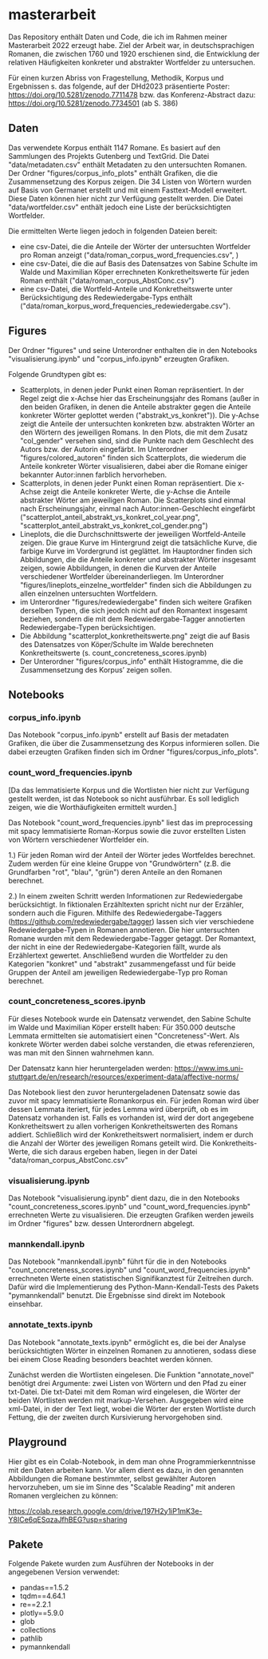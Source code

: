 # masterarbeit

Das Repository enthält Daten und Code, die ich im Rahmen meiner Masterarbeit 2022 erzeugt habe. Ziel der Arbeit war, in deutschsprachigen Romanen, die zwischen 1760 und 1920 erschienen sind, die Entwicklung der relativen Häufigkeiten konkreter und abstrakter Wortfelder zu untersuchen.

Für einen kurzen Abriss von Fragestellung, Methodik, Korpus und Ergebnissen s. das folgende, auf der DHd2023 präsentierte Poster:
https://doi.org/10.5281/zenodo.7711478 bzw. das Konferenz-Abstract dazu: https://doi.org/10.5281/zenodo.7734501 (ab S. 386)

## Daten

Das verwendete Korpus enthält 1147 Romane. Es basiert auf den Sammlungen des Projekts Gutenberg und TextGrid. Die Datei "data/metadaten.csv" enthält Metadaten zu den untersuchten Romanen. Der Ordner "figures/corpus_info_plots" enthält Grafiken, die die Zusammensetzung des Korpus zeigen. Die 34 Listen von Wörtern wurden auf Basis von Germanet erstellt und mit einem Fasttext-Modell erweitert. Diese Daten können hier nicht zur Verfügung gestellt werden. Die Datei "data/wortfelder.csv" enthält jedoch eine Liste der berücksichtigten Wortfelder.

Die ermittelten Werte liegen jedoch in folgenden Dateien bereit:

- eine csv-Datei, die die Anteile der Wörter der untersuchten Wortfelder pro Roman anzeigt ("data/roman_corpus_word_frequencies.csv", )
- eine csv-Datei, die die auf Basis des Datensatzes von Sabine Schulte im Walde und Maximilian Köper errechneten Konkretheitswerte für jeden Roman enthält ("data/roman_corpus_AbstConc.csv")
- eine csv-Datei, die Wortfeld-Anteile und Konkretheitswerte unter Berücksichtigung des Redewiedergabe-Typs enthält ("data/roman_korpus_word_frequencies_redewiedergabe.csv").

## Figures

Der Ordner "figures" und seine Unterordner enthalten die in den Notebooks "visualisierung.ipynb" und "corpus_info.ipynb" erzeugten Grafiken.

Folgende Grundtypen gibt es:

- Scatterplots, in denen jeder Punkt einen Roman repräsentiert. In der Regel zeigt die x-Achse hier das Erscheinungsjahr des Romans (außer in den beiden Grafiken, in denen die Anteile abstrakter gegen die Anteile konkreter Wörter geplottet werden ("abstrakt_vs_konkret")). Die y-Achse zeigt die Anteile der untersuchten konkreten bzw. abstrakten Wörter an den Wörtern des jeweiligen Romans. In den Plots, die mit dem Zusatz "col_gender" versehen sind, sind die Punkte nach dem Geschlecht des Autors bzw. der Autorin eingefärbt. Im Unterordner "figures/colored_autoren" finden sich Scatterplots, die wiederum die Anteile konkreter Wörter visualisieren, dabei aber die Romane einiger bekannter Autor:innen farblich hervorheben.
- Scatterplots, in denen jeder Punkt einen Roman repräsentiert. Die x-Achse zeigt die Anteile konkreter Werte, die y-Achse die Anteile abstrakter Wörter am jeweiligen Roman. Die Scatterplots sind einmal nach Erscheinungsjahr, einmal nach Autor:innen-Geschlecht eingefärbt ("scatterplot_anteil_abstrakt_vs_konkret_col_year.png", "scatterplot_anteil_abstrakt_vs_konkret_col_gender.png")
- Lineplots, die die Durchschnittswerte der jeweiligen Wortfeld-Anteile zeigen. Die graue Kurve im Hintergrund zeigt die tatsächliche Kurve, die farbige Kurve im Vordergrund ist geglättet. Im Hauptordner finden sich Abbildungen, die die Anteile konkreter und abstrakter Wörter insgesamt zeigen, sowie Abbildungen, in denen die Kurven der Anteile verschiedener Wortfelder übereinanderliegen. Im Unterordner "figures/lineplots_einzelne_wortfelder" finden sich die Abbildungen zu allen einzelnen untersuchten Wortfeldern.
- im Unterordner "figures/redewiedergabe" finden sich weitere Grafiken derselben Typen, die sich jeodch nicht auf den Romantext insgesamt beziehen, sondern die mit dem Redewiedergabe-Tagger annotierten Redewiedergabe-Typen berücksichtigen. 
- Die Abbildung "scatterplot_konkretheitswerte.png" zeigt die auf Basis des Datensatzes von Köper/Schulte im Walde berechneten Konkretheitswerte (s. count_concreteness_scores.ipynb)
- Der Unterordner "figures/corpus_info" enthält Histogramme, die die Zusammensetzung des Korpus’ zeigen sollen.

## Notebooks

### corpus_info.ipynb

Das Notebook "corpus_info.ipynb" erstellt auf Basis der metadaten Grafiken, die über die Zusammensetzung des Korpus informieren sollen. Die dabei erzeugten Grafiken finden sich im Ordner "figures/corpus_info_plots".

### count_word_frequencies.ipynb

[Da das lemmatisierte Korpus und die Wortlisten hier nicht zur Verfügung gestellt werden, ist das Notebook so nicht ausführbar. Es soll lediglich zeigen, wie die Worthäufigkeiten ermittelt wurden.]

Das Notebook "count_word_frequencies.ipynb" liest das im preprocessing mit spacy lemmatisierte Roman-Korpus sowie die zuvor erstellten Listen von Wörtern verschiedener Wortfelder ein.

1.) Für jeden Roman wird der  Anteil der Wörter jedes Wortfeldes berechnet. Zudem werden für eine kleine Gruppe von "Grundwörtern" (z.B. die Grundfarben "rot", "blau", "grün") deren Anteile an den Romanen berechnet.

2.) In einem zweiten Schritt werden Informationen zur Redewiedergabe berücksichtigt. In fiktionalen Erzähltexten spricht nicht nur der Erzähler, sondern auch die Figuren. Mithilfe des Redewiedergabe-Taggers (https://github.com/redewiedergabe/tagger) lassen sich vier verschiedene Redewiedergabe-Typen in Romanen annotieren. Die hier untersuchten Romane wurden mit dem Redewiedergabe-Tagger getaggt. Der Romantext, der nicht in eine der Redewiedergabe-Kategorien fällt, wurde als Erzählertext gewertet. Anschließend wurden die Wortfelder zu den Kategorien "konkret" und "abstrakt" zusammengefasst und für beide Gruppen der Anteil am jeweiligen Redewiedergabe-Typ pro Roman berechnet. 

### count_concreteness_scores.ipynb

Für dieses Notebook wurde ein Datensatz verwendet, den Sabine Schulte im Walde und Maximilian Köper erstellt haben: Für 350.000 deutsche Lemmata ermittelten sie automatisiert einen "Concreteness"-Wert. Als konkrete Wörter werden dabei solche verstanden, die etwas referenzieren, was man mit den Sinnen wahrnehmen kann.

Der Datensatz kann hier heruntergeladen werden: https://www.ims.uni-stuttgart.de/en/research/resources/experiment-data/affective-norms/ 

Das Notebook liest den zuvor heruntergeladenen Datensatz sowie das zuvor mit spacy lemmatisierte Romankorpus ein. Für jeden Roman wird über dessen Lemmata iteriert, für jedes Lemma wird überprüft, ob es im Datensatz vorhanden ist. Falls es vorhanden ist, wird der dort angegebene Konkretheitswert zu allen vorherigen Konkretheitswerten des Romans addiert. Schließlich wird der Konkretheitswert normalisiert, indem er durch die Anzahl der Wörter des jeweiligen Romans geteilt wird. Die Konkretheits-Werte, die sich daraus ergeben haben, liegen in der Datei "data/roman_corpus_AbstConc.csv"

### visualisierung.ipynb

Das Notebook "visualisierung.ipynb" dient dazu, die in den Notebooks "count_concreteness_scores.ipynb" und "count_word_frequencies.ipynb" errechneten Werte zu visualisieren. Die erzeugten Grafiken werden jeweils im Ordner "figures" bzw. dessen Unterordnern abgelegt.

### mannkendall.ipynb

Das Notebook "mannkendall.ipynb" führt für die in den Notebooks "count_concreteness_scores.ipynb" und "count_word_frequencies.ipynb" errechneten Werte einen statistischen Signifikanztest für Zeitreihen durch. Dafür wird die Implementierung des Python-Mann-Kendall-Tests des Pakets "pymannkendall" benutzt. Die Ergebnisse sind direkt im Notebook einsehbar.

### annotate_texts.ipynb

Das Notebook "annotate_texts.ipynb" ermöglicht es, die bei der Analyse berücksichtigten Wörter in einzelnen Romanen zu annotieren, sodass diese bei einem Close Reading besonders beachtet werden können.

Zunächst werden die Wortlisten eingelesen. Die Funktion "annotate_novel" benötigt drei Argumente: zwei Listen von Wörtern und den Pfad zu einer txt-Datei. Die txt-Datei mit dem Roman wird eingelesen, die Wörter der beiden Wortlisten werden mit markup-Versehen. Ausgegeben wird eine xml-Datei, in der der Text liegt, wobei die Wörter der ersten Wortliste durch Fettung, die der zweiten durch Kursivierung hervorgehoben sind.

## Playground

Hier gibt es ein Colab-Notebook, in dem man ohne Programmierkenntnisse mit den Daten arbeiten kann. Vor allem dient es dazu, in den genannten Abbildungen die Romane bestimmter, selbst gewählter Autoren hervorzuheben, um sie im Sinne des "Scalable Reading" mit anderen Romanen vergleichen zu können:

https://colab.research.google.com/drive/197H2y1iP1mK3e-Y8ICe6qESqzaJfhBEG?usp=sharing 

## Pakete

Folgende Pakete wurden zum Ausführen der Notebooks in der angegebenen Version verwendet:

- pandas==1.5.2
- tqdm==4.64.1
- re==2.2.1
- plotly==5.9.0
- glob
- collections
- pathlib
- pymannkendall




